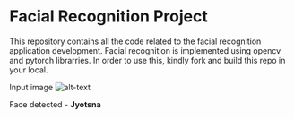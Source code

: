 # Facial Recognition Project

This repository contains all the code related to the facial recognition application development. Facial recognition is implemented using opencv and pytorch librarries. In order to use this, kindly fork and build this repo in your local.

Input image 
![alt-text](images/Jyotsna.jpeg)

Face detected - **Jyotsna**
